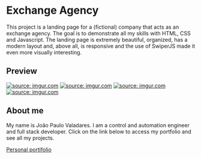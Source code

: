 <h1>Exchange Agency</h1>

<p> 
This project is a landing page for a (fictional) company that acts as an exchange agency. The goal is to demonstrate all my skills with HTML, CSS and Javascript. The landing page is extremely beautiful, organized, has a modern layout and, above all, is responsive and the use of SwiperJS made it even more visually interesting.
</p>

<h2>Preview</h2>

<p>
  <a href="https://imgur.com/A1q5KS7"><img src="https://i.imgur.com/A1q5KS7.png" title="source: imgur.com" /></a>
  <a href="https://imgur.com/sX4KeJ7"><img src="https://i.imgur.com/sX4KeJ7.png" title="source: imgur.com" /></a>
  <a href="https://imgur.com/Qjz6AoD"><img src="https://i.imgur.com/Qjz6AoD.png" title="source: imgur.com" /></a>
  <a href="https://imgur.com/qKAQtl7"><img src="https://i.imgur.com/qKAQtl7.png" title="source: imgur.com" /></a>
</p>

<h2>About me</h2>

<p>
  My name is João Paulo Valadares. I am a control and automation engineer and full stack developer. Click on the link below to access my portfolio and see all my projects.
</p>

<a href="https://github.com/dev-jotapvaladares/Portifolio">Personal portifolio</a>
